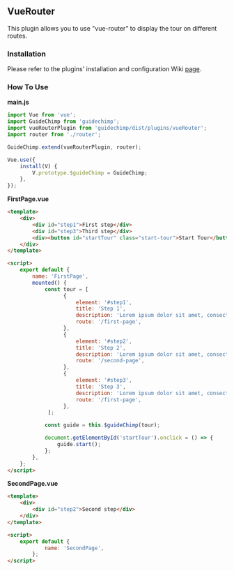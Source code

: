 ## VueRouter

This plugin allows you to use "vue-router" to display the tour on different routes.

### Installation

Please refer to the plugins' installation and configuration Wiki [page](https://github.com/Labs64/GuideChimp/wiki/Configure#plugins).

### How To Use
**main.js**

```javascript
import Vue from 'vue';
import GuideChimp from 'guidechimp';
import vueRouterPlugin from 'guidechimp/dist/plugins/vueRouter';
import router from './router';

GuideChimp.extend(vueRouterPlugin, router);

Vue.use({
    install(V) {
        V.prototype.$guideChimp = GuideChimp;
    },
});

```

**FirstPage.vue**

```html
<template>
    <div>
        <div id="step1">First step</div>
        <div id="step3">Third step</div>
        <div><button id="startTour" class="start-tour">Start Tour</button></div>
    </div>
</template>

<script>
    export default {
        name: 'FirstPage',
        mounted() {
            const tour = [
                  {
                      element: '#step1',
                      title: 'Step 1',
                      description: 'Lorem ipsum dolor sit amet, consectetur adipiscing elit.',
                      route: '/first-page',
                  },
                  {
                      element: '#step2',
                      title: 'Step 2',
                      description: 'Lorem ipsum dolor sit amet, consectetur adipiscing elit.',
                      route: '/second-page',
                  },
                  {
                      element: '#step3',
                      title: 'Step 3',
                      description: 'Lorem ipsum dolor sit amet, consectetur adipiscing elit.',
                      route: '/first-page',
                  },
             ];

            const guide = this.$guideChimp(tour);

            document.getElementById('startTour').onclick = () => {
                guide.start();
            };
        },
    };
</script>
```

**SecondPage.vue**

```html
<template>
    <div>
        <div id="step2">Second step</div>
    </div>
</template>

<script>
    export default {
            name: 'SecondPage',
        };
</script>
```